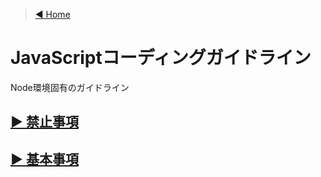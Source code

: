 > [◀︎ Home](../../README.md)

# JavaScriptコーディングガイドライン

Node環境固有のガイドライン

## [▶︎ 禁止事項](./禁止事項.md)

## [▶︎ 基本事項](./基本事項.md)
